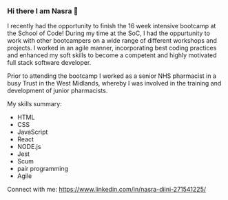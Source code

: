 ### Hi there I am Nasra 👋


I recently had the opportunity to finish the 16 week intensive bootcamp at the School of Code! During my time at the SoC, I had the oppurtunity to work with other bootcampers on a wide range of different workshops and projects. 
I worked in an agile manner, incorporating best coding practices and enhanced my soft skills to become a competent and highly motivated full stack software developer. 

Prior to attending the bootcamp I worked as a senior NHS pharmacist in a busy Trust in the West Midlands, whereby I was involved in the training and development of junior pharmacists. 


My skills summary:

- HTML 
- CSS
- JavaScript
- React
- NODE.js
- Jest
- Scum 
- pair programming 
- Agile 



Connect with me: https://www.linkedin.com/in/nasra-diini-271541225/
